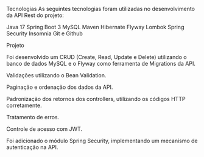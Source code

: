Tecnologias
As seguintes tecnologias foram utilizadas no desenvolvimento da API Rest do projeto:

Java 17
Spring Boot 3
MySQL
Maven
Hibernate
Flyway
Lombok
Spring Security
Insomnia
Git e Github


Projeto

Foi desenvolvido um CRUD (Create, Read, Update e Delete) utilizando o banco de dados MySQL e o Flyway como ferramenta de Migrations da API.

Validações utilizando o Bean Validation.

Paginação e ordenação dos dados da API.

Padronização dos retornos dos controllers, utilizando os códigos HTTP corretamente.

Tratamento de erros.

Controle de acesso com JWT.

Foi adicionado o módulo Spring Security, implementando um mecanismo de autenticação na API.

